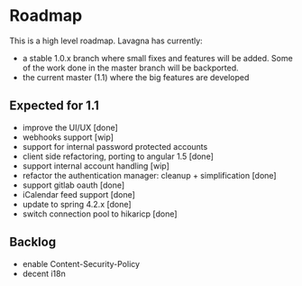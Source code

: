# Roadmap

This is a high level roadmap. Lavagna has currently:

 - a stable 1.0.x branch where small fixes and features will be added. Some of the work done in the master branch will be backported.
 - the current master (1.1) where the big features are developed

## Expected for 1.1 

 - improve the UI/UX [done]
 - webhooks support [wip]
 - support for internal password protected accounts
 - client side refactoring, porting to angular 1.5 [done]
 - support internal account handling [wip]
 - refactor the authentication manager: cleanup + simplification [done]
 - support gitlab oauth [done]
 - iCalendar feed support [done]
 - update to spring 4.2.x [done]
 - switch connection pool to hikaricp [done]
 
## Backlog

 - enable Content-Security-Policy
 - decent i18n
